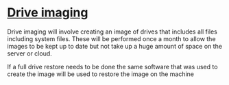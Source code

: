 # <u>**Drive imaging**</u>

Drive imaging will involve creating an image of drives that includes all files including system files. These will be performed once a month to allow the images to be kept up to date but not take up a huge amount of space on the server or cloud.

If a full drive restore needs to be done the same software that was used to create the image will be used to restore the image on the machine